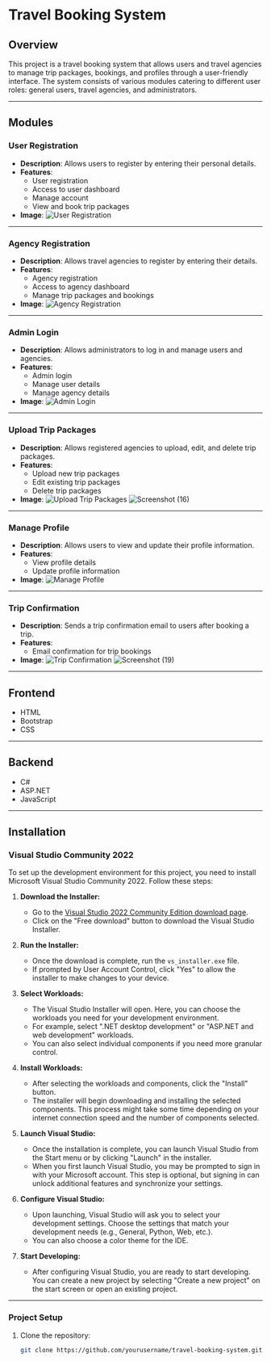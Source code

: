 # Travel Booking System

## Overview

This project is a travel booking system that allows users and travel agencies to manage trip packages, bookings, and profiles through a user-friendly interface. The system consists of various modules catering to different user roles: general users, travel agencies, and administrators.

---

## Modules

### User Registration
- **Description**: Allows users to register by entering their personal details.
- **Features**:
  - User registration
  - Access to user dashboard
  - Manage account
  - View and book trip packages
- **Image**:
  ![User Registration](https://github.com/rahul03052003/Project/assets/143925767/7ed8e9e6-8d79-439a-963a-ad5d3f0ac306)

---

### Agency Registration
- **Description**: Allows travel agencies to register by entering their details.
- **Features**:
  - Agency registration
  - Access to agency dashboard
  - Manage trip packages and bookings
- **Image**:
  ![Agency Registration](https://github.com/rahul03052003/Project/assets/143925767/17cb063a-84c8-497e-9ec8-10e094e3964b)

---

### Admin Login
- **Description**: Allows administrators to log in and manage users and agencies.
- **Features**:
  - Admin login
  - Manage user details
  - Manage agency details
- **Image**:
  ![Admin Login](https://github.com/rahul03052003/Project/assets/143925767/ff99c1e8-4100-4fb4-9549-e170ca39c6aa)

---

### Upload Trip Packages
- **Description**: Allows registered agencies to upload, edit, and delete trip packages.
- **Features**:
  - Upload new trip packages
  - Edit existing trip packages
  - Delete trip packages
- **Image**:
  ![Upload Trip Packages](https://github.com/rahul03052003/Project/assets/143925767/02024cba-8000-4026-a7d7-2a062c545e43)
  ![Screenshot (16)](https://github.com/rahul03052003/Project/assets/143925767/83cee2cd-78ef-4462-98b7-90cc99438918)

---

### Manage Profile
- **Description**: Allows users to view and update their profile information.
- **Features**:
  - View profile details
  - Update profile information
- **Image**:
  ![Manage Profile](https://github.com/rahul03052003/Project/assets/143925767/706bebd5-086f-4112-8abc-cbdd2d202fe6)

---

### Trip Confirmation
- **Description**: Sends a trip confirmation email to users after booking a trip.
- **Features**:
  - Email confirmation for trip bookings
- **Image**:
  ![Trip Confirmation](https://github.com/rahul03052003/Project/assets/143925767/9125956b-bd23-4515-8f01-e207bf559bb0)
  ![Screenshot (19)](https://github.com/rahul03052003/Project/assets/143925767/5f03b4d7-0558-4ae1-a8ea-b216fd81070d)

---

## Frontend
- HTML
- Bootstrap
- CSS

---

## Backend
- C#
- ASP.NET
- JavaScript

---

## Installation

### Visual Studio Community 2022

To set up the development environment for this project, you need to install Microsoft Visual Studio Community 2022. Follow these steps:

1. **Download the Installer:**
   - Go to the [Visual Studio 2022 Community Edition download page](https://visualstudio.microsoft.com/vs/community/).
   - Click on the "Free download" button to download the Visual Studio Installer.

2. **Run the Installer:**
   - Once the download is complete, run the `vs_installer.exe` file.
   - If prompted by User Account Control, click "Yes" to allow the installer to make changes to your device.

3. **Select Workloads:**
   - The Visual Studio Installer will open. Here, you can choose the workloads you need for your development environment.
   - For example, select ".NET desktop development" or "ASP.NET and web development" workloads.
   - You can also select individual components if you need more granular control.

4. **Install Workloads:**
   - After selecting the workloads and components, click the "Install" button.
   - The installer will begin downloading and installing the selected components. This process might take some time depending on your internet connection speed and the number of components selected.

5. **Launch Visual Studio:**
   - Once the installation is complete, you can launch Visual Studio from the Start menu or by clicking "Launch" in the installer.
   - When you first launch Visual Studio, you may be prompted to sign in with your Microsoft account. This step is optional, but signing in can unlock additional features and synchronize your settings.

6. **Configure Visual Studio:**
   - Upon launching, Visual Studio will ask you to select your development settings. Choose the settings that match your development needs (e.g., General, Python, Web, etc.).
   - You can also choose a color theme for the IDE.

7. **Start Developing:**
   - After configuring Visual Studio, you are ready to start developing. You can create a new project by selecting "Create a new project" on the start screen or open an existing project.

---

### Project Setup

1. Clone the repository:
   ```sh
   git clone https://github.com/yourusername/travel-booking-system.git
